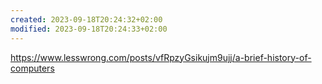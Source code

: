 ```yaml
---
created: 2023-09-18T20:24:32+02:00
modified: 2023-09-18T20:24:33+02:00
---
```


<https://www.lesswrong.com/posts/vfRpzyGsikujm9ujj/a-brief-history-of-computers>
